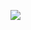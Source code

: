 <img
	src="https://gist.githubusercontent.com/szc126/b50caf5ceb06b50f72ea08ed95eb0051/raw/ttplayer-debug 1.png"
/>